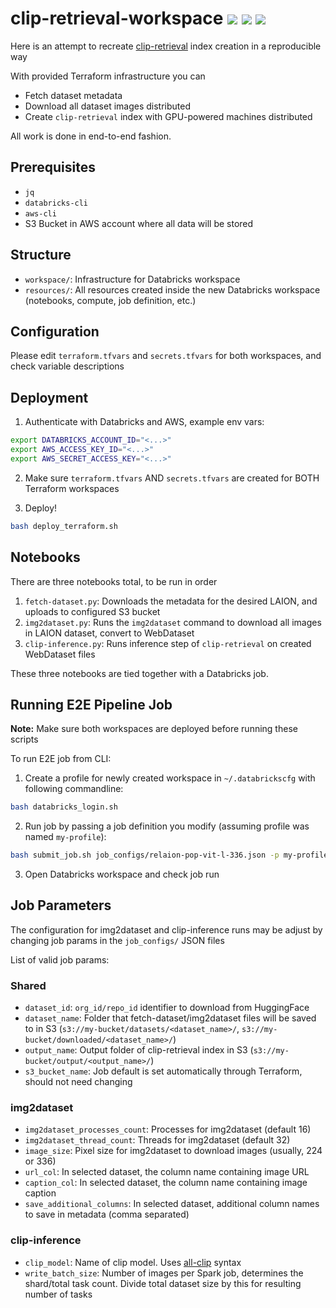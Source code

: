 # clip-retrieval-workspace ![](https://img.shields.io/badge/Databricks-FF3621?logo=Databricks&logoColor=white) ![](https://img.shields.io/badge/Amazon_Web_Services-FF9900) ![](https://img.shields.io/badge/Terraform-7B42BC?logo=terraform&logoColor=white)

Here is an attempt to recreate [clip-retrieval](https://github.com/rom1504/clip-retrieval) index creation in a reproducible way

With provided Terraform infrastructure you can

- Fetch dataset metadata
- Download all dataset images distributed
- Create `clip-retrieval` index with GPU-powered machines distributed

All work is done in end-to-end fashion.

## Prerequisites

- `jq`
- `databricks-cli`
- `aws-cli`
- S3 Bucket in AWS account where all data will be stored

## Structure

- `workspace/`: Infrastructure for Databricks workspace
- `resources/`: All resources created inside the new Databricks workspace (notebooks, compute, job definition, etc.)

## Configuration

Please edit `terraform.tfvars` and `secrets.tfvars` for both workspaces, and check variable descriptions

## Deployment

1. Authenticate with Databricks and AWS, example env vars:

``` bash
export DATABRICKS_ACCOUNT_ID="<...>"
export AWS_ACCESS_KEY_ID="<...>"
export AWS_SECRET_ACCESS_KEY="<...>"
```

2. Make sure `terraform.tfvars` AND `secrets.tfvars` are created for BOTH Terraform workspaces

3. Deploy!

``` bash
bash deploy_terraform.sh
```

## Notebooks

There are three notebooks total, to be run in order

1. `fetch-dataset.py`: Downloads the metadata for the desired LAION, and uploads to configured S3 bucket
2. `img2dataset.py`: Runs the `img2dataset` command to download all images in LAION dataset, convert to WebDataset
3. `clip-inference.py`: Runs inference step of `clip-retrieval` on created WebDataset files

These three notebooks are tied together with a Databricks job.

## Running E2E Pipeline Job

**Note:** Make sure both workspaces are deployed before running these scripts

To run E2E job from CLI:

1. Create a profile for newly created workspace in `~/.databrickscfg` with following commandline:

``` bash
bash databricks_login.sh
```

2. Run job by passing a job definition you modify (assuming profile was named `my-profile`):

```bash
bash submit_job.sh job_configs/relaion-pop-vit-l-336.json -p my-profile
```

3. Open Databricks workspace and check job run

## Job Parameters

The configuration for img2dataset and clip-inference runs may be adjust by changing job params in the `job_configs/` JSON files

List of valid job params:

### Shared

- `dataset_id`: `org_id/repo_id` identifier to download from HuggingFace 
- `dataset_name`: Folder that fetch-dataset/img2dataset files will be saved to in S3 (`s3://my-bucket/datasets/<dataset_name>/`, `s3://my-bucket/downloaded/<dataset_name>/`)
- `output_name`: Output folder of clip-retrieval index in S3 (`s3://my-bucket/output/<output_name>/`)
- `s3_bucket_name`: Job default is set automatically through Terraform, should not need changing

### img2dataset

- `img2dataset_processes_count`: Processes for img2dataset (default 16)
- `img2dataset_thread_count`: Threads for img2dataset (default 32)
- `image_size`: Pixel size for img2dataset to download images (usually, 224 or 336)
- `url_col`: In selected dataset, the column name containing image URL
- `caption_col`: In selected dataset, the column name containing image caption
- `save_additional_columns`: In selected dataset, additional column names to save in metadata (comma separated)

### clip-inference

- `clip_model`: Name of clip model. Uses [all-clip](https://github.com/data2ml/all-clip?tab=readme-ov-file#supported-models) syntax
- `write_batch_size`: Number of images per Spark job, determines the shard/total task count. Divide total dataset size by this for resulting number of tasks
